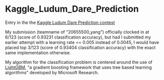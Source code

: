 # Kaggle_Ludum_Dare_Prediction
Entry in the the [Kaggle Ludum Dare Prediction contest](https://www.kaggle.com/c/cs480-spring2020/overview)

My submission (teamname of "20655500_yang") officially clocked in at 6/123 (score of 0.93231 classification accuracy), 
but had I submitted my earlier attempt with a learning rate == 0.005 instead of 0.0045, I would have placed top 3/123 (score of 0.93404 classification accuracy)
with the exact same implementation otherwise.

My algorithm for the classification problem is centered around the use of [LightGBM](https://lightgbm.readthedocs.io/en/latest/Features.html), 
"a gradient boosting framework that uses tree based learning algorithms" developed by Microsoft Research.
